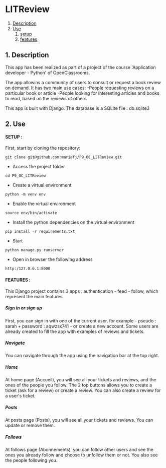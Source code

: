 # LITReview #

1.  [Description](#description)
2.  [Use](#use)
    1.  [setup](#setup)
    2.  [features](#features)

## 1. Description <a name="description"></a> ##

This app has been realized as part of a project of the course
'Application developer - Python' of OpenClassrooms.


The app allowins a community of users to consult or request a book review on demand.
It has two main use cases: 
-People requesting reviews on a particular book or article
-People looking for interesting articles and books to read, based on the reviews of others

This app is built with Django. The database is a SQLite file : db.sqlite3

## 2. Use <a name="use"></a> ##

#### SETUP : <a name="setup"></a> ####

First, start by cloning the repository:

```
git clone git@github.com:mariefj/P9_OC_LITReview.git
```

- Access the project folder
```
cd P9_OC_LITReview
```

- Create a virtual environment
```
python -m venv env
```

- Enable the virtual environment
```
source env/bin/activate
```

- Install the python dependencies on the virtual environment
```
pip install -r requirements.txt
```

- Start
```
python manage.py runserver
```

- Open in browser the following address
```
http:/127.0.0.1:8000
```

#### FEATURES : <a name="features"></a> ####

This Django project contains 3 apps : authentication - feed - follow, which represent the main features.

##### Sign in or sign up #####
First, you can sign in with one of the current user, for example - pseudo : sarah + password : aqwzsx741 - or create a new account.
Some users are already created to fill the app with examples of reviews and tickets.

##### Navigate #####
You can navigate through the app using the navigation bar at the top right.

##### Home #####
At home page (Accueil), you will see all your tickets and reviews, and the ones of the people you follow.
The 2 top buttons allows you to create a ticket (ask for a review) or create a review.
You can also create a review for a user's ticket.

##### Posts #####
At posts page (Posts), you will see all your tickets and reviews. You can update or remove them.

##### Follows #####
At follows page (Abonnements), you can follow other users and see the ones you already follow and choose to unfollow them or not.
You also see the people following you.
